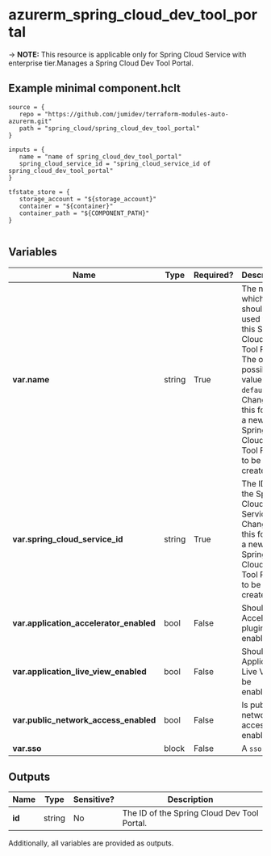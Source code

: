 # azurerm_spring_cloud_dev_tool_portal

-> **NOTE:** This resource is applicable only for Spring Cloud Service with enterprise tier.Manages a Spring Cloud Dev Tool Portal.

## Example minimal component.hclt

```hcl
source = {
   repo = "https://github.com/jumidev/terraform-modules-auto-azurerm.git" 
   path = "spring_cloud/spring_cloud_dev_tool_portal" 
}

inputs = {
   name = "name of spring_cloud_dev_tool_portal" 
   spring_cloud_service_id = "spring_cloud_service_id of spring_cloud_dev_tool_portal" 
}

tfstate_store = {
   storage_account = "${storage_account}" 
   container = "${container}" 
   container_path = "${COMPONENT_PATH}" 
}


```

## Variables

| Name | Type | Required? |  Description |
| ---- | ---- | --------- |  ----------- |
| **var.name** | string | True | The name which should be used for this Spring Cloud Dev Tool Portal. The only possible value is `default`. Changing this forces a new Spring Cloud Dev Tool Portal to be created. | 
| **var.spring_cloud_service_id** | string | True | The ID of the Spring Cloud Service. Changing this forces a new Spring Cloud Dev Tool Portal to be created. | 
| **var.application_accelerator_enabled** | bool | False | Should the Accelerator plugin be enabled? | 
| **var.application_live_view_enabled** | bool | False | Should the Application Live View be enabled? | 
| **var.public_network_access_enabled** | bool | False | Is public network access enabled? | 
| **var.sso** | block | False | A `sso` block. | 



## Outputs

| Name | Type | Sensitive? | Description |
| ---- | ---- | --------- | --------- |
| **id** | string | No  | The ID of the Spring Cloud Dev Tool Portal. | 

Additionally, all variables are provided as outputs.
